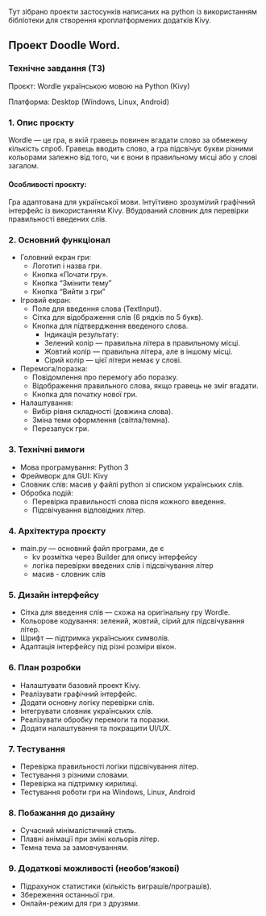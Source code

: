Тут зібрано проекти застосунків написаних на python із використанням бібліотеки для створення кроплатформених додатків Kivy.

## Проект Doodle Word.

### Технічне завдання (ТЗ)
Проєкт: Wordle українською мовою на Python (Kivy)

Платформа: Desktop (Windows, Linux, Android)

### 1. Опис проєкту
Wordle — це гра, в якій гравець повинен вгадати слово за обмежену кількість спроб. Гравець вводить слово, а гра підсвічує букви різними кольорами залежно від того, чи є вони в правильному місці або у слові загалом.

#### Особливості проєкту:
Гра адаптована для української мови.
Інтуїтивно зрозумілий графічний інтерфейс із використанням Kivy.
Вбудований словник для перевірки правильності введених слів.

### 2. Основний функціонал
- Головний екран гри:
  - Логотип і назва гри.
  - Кнопка «Почати гру».
  - Кнопка “Змінити тему”
  - Кнопка “Вийти з гри”
- Ігровий екран:
  - Поле для введення слова (TextInput).
  - Сітка для відображення слів (6 рядків по 5 букв).
  - Кнопка для підтвердження введеного слова.
    - Індикація результату:
    - Зелений колір — правильна літера в правильному місці.
    - Жовтий колір — правильна літера, але в іншому місці.
    - Сірий колір — цієї літери немає у слові.
- Перемога/поразка:
  - Повідомлення про перемогу або поразку.
  - Відображення правильного слова, якщо гравець не зміг вгадати.
  - Кнопка для початку нової гри.
- Налаштування:
  - Вибір рівня складності (довжина слова).
  - Зміна теми оформлення (світла/темна).
  - Перезапуск гри.
### 3. Технічні вимоги
- Мова програмування: Python 3
- Фреймворк для GUI: Kivy
- Словник слів: масив у файлі python зі списком українських слів.
- Обробка подій:
  - Перевірка правильності слова після кожного введення.
  - Підсвічування відповідних літер.
### 4. Архітектура проєкту
- main.py — основний файл програми, де є 
  - kv розмітка через Builder для опису інтерфейсу
  - логіка перевірки введених слів і підсвічування літер
  - масив - словник слів
### 5. Дизайн інтерфейсу
- Сітка для введення слів — схожа на оригінальну гру Wordle.
- Кольорове кодування: зелений, жовтий, сірий для підсвічування літер.
- Шрифт — підтримка українських символів.
- Адаптація інтерфейсу під різні розміри вікон.
### 6. План розробки
- Налаштувати базовий проект Kivy.
- Реалізувати графічний інтерфейс.
- Додати основну логіку перевірки слів.
- Інтегрувати словник українських слів.
- Реалізувати обробку перемоги та поразки.
- Додати налаштування та покращити UI/UX.
### 7. Тестування
- Перевірка правильності логіки підсвічування літер.
- Тестування з різними словами.
- Перевірка на підтримку кирилиці.
- Тестування роботи гри на Windows, Linux, Android
### 8. Побажання до дизайну
- Сучасний мінімалістичний стиль.
- Плавні анімації при зміні кольорів літер.
- Темна тема за замовчуванням.
### 9. Додаткові можливості (необов’язкові)
- Підрахунок статистики (кількість виграшів/програшів).
- Збереження останньої гри.
- Онлайн-режим для гри з друзями.
